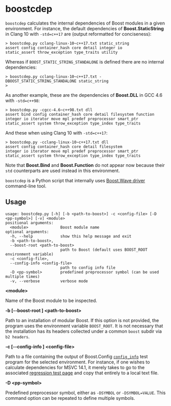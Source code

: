 # boostcdep

`boostcdep` calculates the internal dependencies of Boost modules in a given environment.
For instance, the default dependencies of **Boost.StaticString** in Clang 10 with `-std=c++17`
are (output reformatted for conciseness):
```
> boostcdep.py cclang-linux-10~c++17.txt static_string
assert config container_hash core detail integer io
static_assert throw_exception type_traits utility
```
Whereas if `BOOST_STATIC_STRING_STANDALONE` is defined there are no internal dependencies:
```
> boostcdep.py cclang-linux-10~c++17.txt -DBOOST_STATIC_STRING_STANDALONE static_string
>
```
As another example, these are the dependencies of **Boost.DLL** in GCC 4.6 with `-std=c++98`:
```
> boostcdep.py -cgcc-4.6~c++98.txt dll
assert bind config container_hash core detail filesystem function
integer io iterator move mpl predef preprocessor smart_ptr
static_assert system throw_exception type_index type_traits
```
And these when using Clang 10 with `-std=c++17`:
```
> boostcdep.py -cclang-linux-10~c++17.txt dll
assert config container_hash core detail filesystem
integer io iterator move mpl predef preprocessor smart_ptr
static_assert system throw_exception type_index type_traits
```
Note that **Boost.Bind** and **Boost.Function** do not appear now
because their `std` counterparts are used instead in this environment.

`boostcdep` is a Python script that internally uses
[Boost.Wave driver](https://www.boost.org/libs/wave/doc/wave_driver.html) command-line tool.

## Usage
```
usage: boostcdep.py [-h] [-b <path-to-boost>] -c <config-file> [-D <pp-symbol>] [-v] <module>
positional arguments:
  <module>              Boost module name
optional arguments:
  -h, --help            show this help message and exit
  -b <path-to-boost>,
  --boost-root <path-to-boost>
                        path to Boost (default uses BOOST_ROOT environment variable)
  -c <config-file>,
  --config-info <config-file>
                        path to config info file
  -D <pp-symbol>        predefined preprocessor symbol (can be used multiple times)
  -v, --verbose         verbose mode
```
**&lt;module&gt;**

Name of the Boost module to be inspected.

**-b \[--boost-root \] &lt;path-to-boost&gt;**

Path to an installation of modular Boost. If this option is not provided, the program
uses the environment variable `BOOST_ROOT`. It is not necessary that the installation
has its headers collected under a common `boost` subdir via `b2 headers`. 

**-c \[--config-info \] &lt;config-file&gt;**

Path to a file containing the output of Boost.Config [`config_info`](https://github.com/boostorg/config/blob/develop/test/config_info.cpp)
test program for the selected environment. For instance, if one wishes to calculate dependencies
for MSVC 14.1, it merely takes to go to the associated
[regression test page](https://www.boost.org/development/tests/develop/developer/output/teeks99-09-p-64onAMD64-boost-bin-v2-libs-config-test-config_info-test-msvc-14-1-dbg-adrs-mdl-64-lnk-sttc-rntm-lnk-sttc.html) and copy
that entirely to a local text file.

**-D &lt;pp-symbol&gt;**

Predefined preprocessor symbol, either as  `-DSYMBOL` or `-DSYMBOL=VALUE`.
This command option can be repeated to define multiple symbols.
